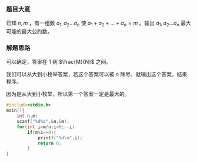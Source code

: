 ### 题目大意

已知 $n,m$ ，有一组数 $a_1,a_2…a_n$ 使 $a_1+a_2+…+a_n=m$ 。输出 $a_1,a_2…a_n$ 最大可能的最大公约数。

### 解题思路

可以确定，答案在 $1$ 到 $\frac{M}{N}$ 之间。

我们可以从大到小枚举答案，若这个答案可以被 $n$ 除尽，就输出这个答案，结束程序。

因为是从大到小枚举，所以第一个答案一定是最大的。

```cpp
#include<stdio.h>
main(){
	int n,m;
	scanf("%d%d",&n,&m);
	for(int i=m/n;i>0;--i)
		if(m%i==0){
			printf("%d\n",i);
			return 0;
		}
}
```